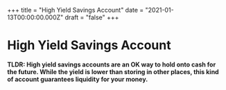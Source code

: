 +++
title = "High Yield Savings Account"
date = "2021-01-13T00:00:00.000Z"
draft = "false"
+++

# High Yield Savings Account

**TLDR: High yield savings accounts are an OK way to hold onto cash for the future. While the yield is lower than storing in other places, this kind of account guarantees liquidity for your money.**
